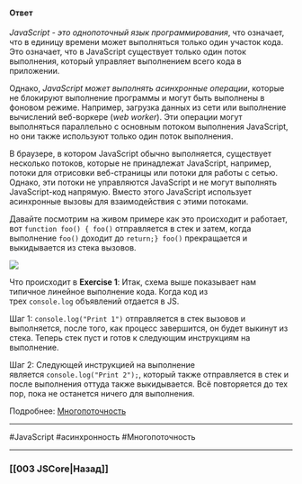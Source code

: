 #### Ответ

*JavaScript - это однопоточный язык программирования*, что означает, что в единицу времени может выполняться только один участок кода. Это означает, что в JavaScript существует только один поток выполнения, который управляет выполнением всего кода в приложении.

Однако, *JavaScript может выполнять асинхронные операции*, которые не блокируют выполнение программы и могут быть выполнены в фоновом режиме. Например, загрузка данных из сети или выполнение вычислений веб-воркере (*web worker*). Эти операции могут выполняться параллельно с основным потоком выполнения JavaScript, но они также используют только один поток выполнения.

В браузере, в котором JavaScript обычно выполняется, существует несколько потоков, которые не принадлежат JavaScript, например, потоки для отрисовки веб-страницы или потоки для работы с сетью. Однако, эти потоки не управляются JavaScript и не могут выполнять JavaScript-код напрямую. Вместо этого JavaScript использует асинхронные вызовы для взаимодействия с этими потоками.

Давайте посмотрим на живом примере как это происходит и работает, вот `function foo() { foo()` отправляется в стек и затем, когда выполнение `foo()` доходит до `return;} foo()` прекращается и выкидывается из стека вызовов.

![](https://stasonmars.ru/wp/wp-content/uploads/2021/02/1_k62uibx1CIMcNkKwCq38iA.png)

Что происходит в **Exercise 1**: Итак, схема выше показывает нам типичное линейное выполнение кода. Когда код из трех `console.log` объявлений отдается в JS.

Шаг 1: `console.log("Print 1")` отправляется в стек вызовов и выполняется, после того, как процесс завершится, он будет выкинут из стека. Теперь стек пуст и готов к следующим инструкциям на выполнение.

Шаг 2: Следующей инструкцией на выполнение является `console.log("Print 2");`, который также отправляется в стек и после выполнения оттуда также выкидывается. Всё повторяется до тех пор, пока не останется ничего для выполнения.  

Подробнее: [Многопоточность](https://otus.ru/journal/java-script-i-potoki-poleznaya-informaciya-o-mnogopotochnosti/)

___
 #JavaScript #асинхронность #Многопоточность 

___

### [[003 JSCore|Назад]]
